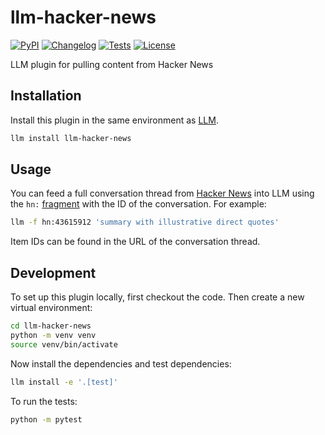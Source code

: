# llm-hacker-news

[![PyPI](https://img.shields.io/pypi/v/llm-hacker-news.svg)](https://pypi.org/project/llm-hacker-news/)
[![Changelog](https://img.shields.io/github/v/release/simonw/llm-hacker-news?include_prereleases&label=changelog)](https://github.com/simonw/llm-hacker-news/releases)
[![Tests](https://github.com/simonw/llm-hacker-news/actions/workflows/test.yml/badge.svg)](https://github.com/simonw/llm-hacker-news/actions/workflows/test.yml)
[![License](https://img.shields.io/badge/license-Apache%202.0-blue.svg)](https://github.com/simonw/llm-hacker-news/blob/main/LICENSE)

LLM plugin for pulling content from Hacker News

## Installation

Install this plugin in the same environment as [LLM](https://llm.datasette.io/).
```bash
llm install llm-hacker-news
```
## Usage

You can feed a full conversation thread from [Hacker News](https://news.ycombinator.com/) into LLM using the `hn:` [fragment](https://llm.datasette.io/en/stable/fragments.html) with the ID of the conversation. For example:

```bash
llm -f hn:43615912 'summary with illustrative direct quotes'
```
Item IDs can be found in the URL of the conversation thread.

## Development

To set up this plugin locally, first checkout the code. Then create a new virtual environment:
```bash
cd llm-hacker-news
python -m venv venv
source venv/bin/activate
```
Now install the dependencies and test dependencies:
```bash
llm install -e '.[test]'
```
To run the tests:
```bash
python -m pytest
```

